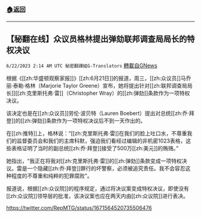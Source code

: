 ###  [:house:返回](README.md)
---


## 【秘翻在线】众议员格林提出弹劾联邦调查局局长的特权决议
`6/22/2023 2:14 AM UTC 秘密翻譯組G-Translators` [轉載自GNews](https://gnews.org/articles/1402608)

根据《[[zh:华盛顿观察家报]]》[[zh:6月21日]]的报道，周三，[[zh:众议员]]马乔丽·泰勒·格林（Marjorie Taylor Greene）宣布，她将提出针对[[zh:联邦调查局局长]][[zh:克里斯托弗·雷]]（Christopher Wray）的[[zh:弹劾]]条款作为一项特权决议。

该决定也是在[[zh:众议员]]劳伦·波贝特（Lauren Boebert）提出对总统[[zh:乔·拜登]]的[[zh:弹劾]]条款作为一项特权决议后不到一天作出的。

在[[zh:推特]]上，格林说：“[[zh:克里斯托弗·雷]]在我们的脸上吐口水，不尊重我们的监督委员会和我们的主席科默，强迫我们看经过编辑的非机密1023表格，这些表格证明了当时的副总统[[zh:乔·拜登]]接受了500万[[zh:美元]]的贿赂。”

她指出，“我正在将我对[[zh:克里斯托弗·雷]]的[[zh:弹劾]]条款变成一项特权决议。雷是一个隐藏[[zh:乔·拜登]]罪行的坏警察，必须被追究责任。我不会容忍这种程度的不尊重和纯粹的犯罪腐败”。

报道说，根据[[zh:众议院]]的程序规定，通过将决议案变成特权决议，即使没有[[zh:众议院]]领导层的批准，该决议案也应在两天内由[[zh:众议院]]进行表决。

https://twitter.com/RepMTG/status/1671564520735506476
